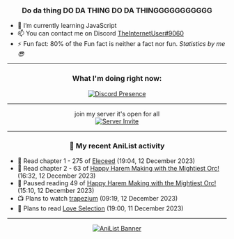 <div align="center">

### Do da thing DO DA THING DO DA THINGGGGGGGGGGG
</div>

- 🌱 I’m currently learning JavaScript
- 📫 You can contact me on Discord [TheInternetUser#9060](https://discord.com/users/534117072796385300)
- ⚡ Fun fact: 80% of the Fun fact is neither a fact nor fun. _Statistics by me 😎_
<hr>

<div align="center">

### What I'm doing right now:
[![Discord Presence](https://lanyard.cnrad.dev/api/534117072796385300)](https://discord.com/users/534117072796385300)
<hr>

join my server it's open for all <br>
[![Server Invite](https://invidget.switchblade.xyz/bfYgVHxrSs)](https://discord.gg/bfYgVHxrSs)

<hr>
  
### 🌸 My recent AniList activity

</div>

<!-- ANILIST_ACTIVITY:start -->

-   📖 Read chapter 1 - 275 of [Eleceed](https://anilist.co/manga/106929) (19:04, 12 December 2023)
-   📖 Read chapter 2 - 63 of [Happy Harem Making with the Mightiest Orc!](https://anilist.co/manga/116809) (16:32, 12 December 2023)
-   📖 Paused reading 49 of [Happy Harem Making with the Mightiest Orc!](https://anilist.co/manga/116809) (15:10, 12 December 2023)
-   📺 Plans to watch [trapezium](https://anilist.co/anime/171291) (09:19, 12 December 2023)
-   📖 Plans to read [Love Selection](https://anilist.co/manga/30632) (19:00, 11 December 2023)

<!-- ANILIST_ACTIVITY:end -->
<hr>

<div align="center">

[![AniList Banner](https://img.anili.st/User/929966)](https://anilist.co/user/TheInternetUser)

<!-- ![Profile views](https://gpvc.arturio.dev/TheInternetUse7) Since 2023-01-09 -->
<br>


</div>
